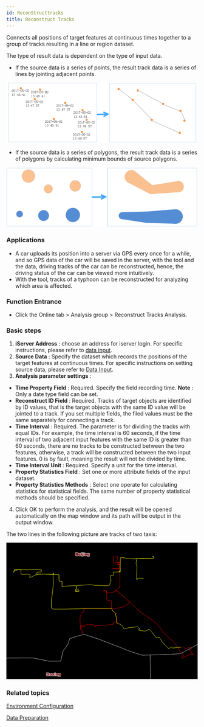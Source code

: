 ```yaml
---
id: ReconStructtracks
title: Reconstruct Tracks
---
```

Connects all positions of target features at continuous times together to a
group of tracks resulting in a line or region dataset.

The type of result data is dependent on the type of input data.

* If the source data is a series of points, the result track data is a series of lines by jointing adjacent points.

![](img/ReconStructtracks_line.png)

* If the source data is a series of polygons, the result track data is a series of polygons by calculating minimum bounds of source polygons.

![](img/ReconStructtracks_Polygon.png)

###  Applications

* A car uploads its position into a server via GPS every once for a while, and so GPS data of the car will be saved in the server, with the tool and the data, driving tracks of the car can be reconstructed, hence, the driving status of the car can be viewed more intuitively. 
* With the tool, tracks of a typhoon can be reconstructed for analyzing which area is affected.

###  Function Entrance

* Click the Online tab > Analysis group > Reconstruct Tracks Analysis.

###  Basic steps

1. **iServer Address** : choose an address for iserver login. For specific instructions, please refer to [data input](DataInputType).
2. **Source Data** : Specify the dataset which records the positions of the target features at continuous times. For specific instructions on setting source data, please refer to [Data Input](DataInputType).
3. **Analysis parameter settings** : 
  * **Time Property Field** : Required. Specify the field recording time. **Note** : Only a date type field can be set.
  * **Reconstruct ID Field** : Required. Tracks of target objects are identified by ID values, that is the target objects with the same ID value will be jointed to a track. If you set multiple fields, the filed values must be the same separately for connecting a track.
  * **Time Interval** : Required. The parameter is for dividing the tracks with equal IDs. For example, the time interval is 60 seconds, if the time interval of two adjacent input features with the same ID is greater than 60 seconds, there are no tracks to be constructed between the two features, otherwise, a track will be constructed between the two input features. 0 is by fault, meaning the result will not be divided by time.
  * **Time Interval Unit** : Required. Specify a unit for the time interval. 
  * **Property Statistics Field** : Set one or more attribute fields of the input dataset.
  * **Property Statistics Methods** : Select one operate for calculating statistics for statistical fields. The same number of property statistical methods should be specified.
4. Click OK to perform the analysis, and the result will be opened automatically on the map window and its path will be output in the output window. 

The two lines in the following picture are tracks of two taxis:

![](img/ReconStructtracks.png)

### Related topics

 [Environment Configuration](BigDataAnalysisEnvironmentConfiguration)

 [Data Preparation](DataPreparation)


